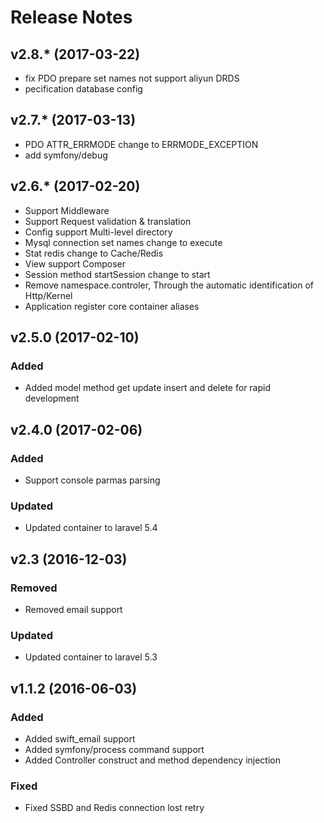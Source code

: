 # Release Notes

## v2.8.* (2017-03-22)
- fix PDO prepare set names not support aliyun DRDS
- pecification database config 

## v2.7.* (2017-03-13)
- PDO ATTR_ERRMODE change to ERRMODE_EXCEPTION
- add symfony/debug

## v2.6.* (2017-02-20)

- Support Middleware
- Support Request validation & translation
- Config support Multi-level directory 
- Mysql connection set names change to execute
- Stat redis change to Cache/Redis
- View support Composer
- Session method startSession change to start
- Remove namespace.controler, Through the automatic identification of Http/Kernel
- Application register core container aliases

## v2.5.0 (2017-02-10)

### Added
- Added model method get update insert and delete for rapid development

## v2.4.0 (2017-02-06)

### Added
- Support console parmas parsing

### Updated
- Updated container to laravel 5.4

## v2.3 (2016-12-03)

### Removed
- Removed email support

### Updated
- Updated container to laravel 5.3

## v1.1.2 (2016-06-03)

### Added
- Added swift_email support
- Added symfony/process command support
- Added Controller construct and method dependency injection

### Fixed
- Fixed SSBD and Redis connection lost retry
